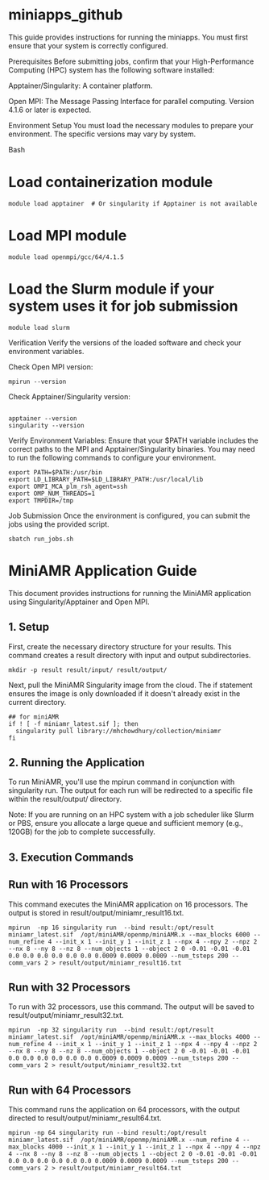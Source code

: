 

# miniapps_github
This guide provides instructions for running the miniapps. You must first ensure that your system is correctly configured.

Prerequisites
Before submitting jobs, confirm that your High-Performance Computing (HPC) system has the following software installed:

Apptainer/Singularity: A container platform.

Open MPI: The Message Passing Interface for parallel computing. Version 4.1.6 or later is expected.

Environment Setup
You must load the necessary modules to prepare your environment. The specific versions may vary by system.

Bash

# Load containerization module
```
module load apptainer  # Or singularity if Apptainer is not available
```
# Load MPI module
```
module load openmpi/gcc/64/4.1.5
```

# Load the Slurm module if your system uses it for job submission
```
module load slurm
```
Verification
Verify the versions of the loaded software and check your environment variables.

Check Open MPI version:


```
mpirun --version
```
Check Apptainer/Singularity version:

```

apptainer --version
singularity --version
```
Verify Environment Variables: Ensure that your $PATH variable includes the correct paths to the MPI and Apptainer/Singularity binaries. You may need to run the following commands to configure your environment.


```
export PATH=$PATH:/usr/bin
export LD_LIBRARY_PATH=$LD_LIBRARY_PATH:/usr/local/lib
export OMPI_MCA_plm_rsh_agent=ssh
export OMP_NUM_THREADS=1
export TMPDIR=/tmp
```
Job Submission
Once the environment is configured, you can submit the jobs using the provided script.


```
sbatch run_jobs.sh
```
# MiniAMR Application Guide
This document provides instructions for running the MiniAMR application using Singularity/Apptainer and Open MPI.

## 1. Setup
First, create the necessary directory structure for your results. This command creates a result directory with input and output subdirectories.


```
mkdir -p result result/input/ result/output/
```

Next, pull the MiniAMR Singularity image from the cloud. The if statement ensures the image is only downloaded if it doesn't already exist in the current directory.
```
## for miniAMR
if ! [ -f miniamr_latest.sif ]; then
  singularity pull library://mhchowdhury/collection/miniamr 
fi
```
## 2. Running the Application
To run MiniAMR, you'll use the mpirun command in conjunction with singularity run. The output for each run will be redirected to a specific file within the result/output/ directory.

Note: If you are running on an HPC system with a job scheduler like Slurm or PBS, ensure you allocate a large queue and sufficient memory (e.g., 120GB) for the job to complete successfully.

## 3. Execution Commands
## Run with 16 Processors
This command executes the MiniAMR application on 16 processors. The output is stored in result/output/miniamr_result16.txt.
```
mpirun  -np 16 singularity run  --bind result:/opt/result miniamr_latest.sif  /opt/miniAMR/openmp/miniAMR.x --max_blocks 6000 --num_refine 4 --init_x 1 --init_y 1 --init_z 1 --npx 4 --npy 2 --npz 2 --nx 8 --ny 8 --nz 8 --num_objects 1 --object 2 0 -0.01 -0.01 -0.01 0.0 0.0 0.0 0.0 0.0 0.0 0.0009 0.0009 0.0009 --num_tsteps 200 --comm_vars 2 > result/output/miniamr_result16.txt
```
## Run with 32 Processors
To run with 32 processors, use this command. The output will be saved to result/output/miniamr_result32.txt.
```
mpirun  -np 32 singularity run  --bind result:/opt/result miniamr_latest.sif  /opt/miniAMR/openmp/miniAMR.x --max_blocks 4000 --num_refine 4 --init_x 1 --init_y 1 --init_z 1 --npx 4 --npy 4 --npz 2 --nx 8 --ny 8 --nz 8 --num_objects 1 --object 2 0 -0.01 -0.01 -0.01 0.0 0.0 0.0 0.0 0.0 0.0 0.0009 0.0009 0.0009 --num_tsteps 200 --comm_vars 2 > result/output/miniamr_result32.txt
```
## Run with 64 Processors
This command runs the application on 64 processors, with the output directed to result/output/miniamr_result64.txt.
```
mpirun -np 64 singularity run --bind result:/opt/result miniamr_latest.sif  /opt/miniAMR/openmp/miniAMR.x --num_refine 4 --max_blocks 4000 --init_x 1 --init_y 1 --init_z 1 --npx 4 --npy 4 --npz 4 --nx 8 --ny 8 --nz 8 --num_objects 1 --object 2 0 -0.01 -0.01 -0.01 0.0 0.0 0.0 0.0 0.0 0.0 0.0009 0.0009 0.0009 --num_tsteps 200 --comm_vars 2 > result/output/miniamr_result64.txt

```